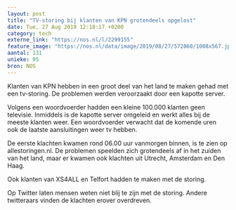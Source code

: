 ```yaml
---
layout: post
title: "TV-storing bij klanten van KPN grotendeels opgelost"
date: Tue, 27 Aug 2019 12:18:17 +0200
category: tech
externe_link: "https://nos.nl/l/2299155"
feature_image: "https://nos.nl/data/image/2019/08/27/572860/1008x567.jpg"
aantal: 131
unieke: 95
bron: NOS
---
```


<p>Klanten van KPN hebben in een groot deel van het land te maken gehad met een tv-storing. De problemen werden veroorzaakt door een kapotte server.</p>
<p>Volgens een woordvoerder hadden een kleine 100.000 klanten geen televisie. Inmiddels is de kapotte server omgeleid en werkt alles bij de meeste klanten weer. Een woordvoerder verwacht dat de komende uren ook de laatste aansluitingen weer tv hebben.</p>
<p>De eerste klachten kwamen rond 06.00 uur vanmorgen binnen, is te zien op allestoringen.nl. De problemen speelden zich grotendeels af in het zuiden van het land, maar er kwamen ook klachten uit Utrecht, Amsterdam en Den Haag.</p>
<p>Ook klanten van XS4ALL en Telfort hadden te maken met de storing.</p>
<p>Op Twitter laten mensen weten niet blij te zijn met de storing. Andere twitteraars vinden de klachten erover overdreven.</p>
